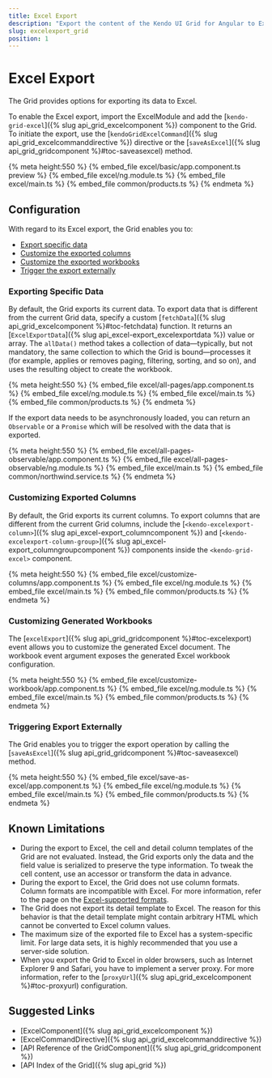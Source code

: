 ```yaml
---
title: Excel Export
description: "Export the content of the Kendo UI Grid for Angular to Excel."
slug: excelexport_grid
position: 1
---
```


# Excel Export

The Grid provides options for exporting its data to Excel.

To enable the Excel export, import the ExcelModule and add the [`kendo-grid-excel`]({% slug api_grid_excelcomponent %}) component to the Grid. To initiate the export, use the [`kendoGridExcelCommand`]({% slug api_grid_excelcommanddirective %}) directive or the [`saveAsExcel`]({% slug api_grid_gridcomponent %}#toc-saveasexcel) method.

{% meta height:550 %}
{% embed_file excel/basic/app.component.ts preview %}
{% embed_file excel/ng.module.ts %}
{% embed_file excel/main.ts %}
{% embed_file common/products.ts %}
{% endmeta %}

## Configuration

With regard to its Excel export, the Grid enables you to:
* [Export specific data](#toc-exporting-specific-data)
* [Customize the exported columns](#toc-customizing-exported-columns)
* [Customize the exported workbooks](#toc-customizing-generated-workbooks)
* [Trigger the export externally](#toc-triggering-export-externally)

### Exporting Specific Data

By default, the Grid exports its current data. To export data that is different from the current Grid data, specify a custom [`fetchData`]({% slug api_grid_excelcomponent %}#toc-fetchdata) function. It returns an [`ExcelExportData`]({% slug api_excel-export_excelexportdata %}) value or array. The `allData()` method takes a collection of data&mdash;typically, but not mandatory, the same collection to which the Grid is bound&mdash;processes it (for example, applies or removes paging, filtering, sorting, and so on), and uses the resulting object to create the workbook.

{% meta height:550 %}
{% embed_file excel/all-pages/app.component.ts %}
{% embed_file excel/ng.module.ts %}
{% embed_file excel/main.ts %}
{% embed_file common/products.ts %}
{% endmeta %}

If the export data needs to be asynchronously loaded, you can return an `Observable` or a `Promise` which will be resolved with the data that is exported.

{% meta height:550 %}
{% embed_file excel/all-pages-observable/app.component.ts %}
{% embed_file excel/all-pages-observable/ng.module.ts %}
{% embed_file excel/main.ts %}
{% embed_file common/northwind.service.ts %}
{% endmeta %}

### Customizing Exported Columns

By default, the Grid exports its current columns. To export columns that are different from the current Grid columns, include the [`<kendo-excelexport-column>`]({% slug api_excel-export_columncomponent %}) and [`<kendo-excelexport-column-group>`]({% slug api_excel-export_columngroupcomponent %}) components inside the `<kendo-grid-excel>` component.

{% meta height:550 %}
{% embed_file excel/customize-columns/app.component.ts %}
{% embed_file excel/ng.module.ts %}
{% embed_file excel/main.ts %}
{% embed_file common/products.ts %}
{% endmeta %}

### Customizing Generated Workbooks

The [`excelExport`]({% slug api_grid_gridcomponent %}#toc-excelexport) event allows you to customize the generated Excel document. The workbook event argument exposes the generated Excel workbook configuration.

{% meta height:550 %}
{% embed_file excel/customize-workbook/app.component.ts %}
{% embed_file excel/ng.module.ts %}
{% embed_file excel/main.ts %}
{% embed_file common/products.ts %}
{% endmeta %}

### Triggering Export Externally

The Grid enables you to trigger the export operation by calling the [`saveAsExcel`]({% slug api_grid_gridcomponent %}#toc-saveasexcel) method.

{% meta height:550 %}
{% embed_file excel/save-as-excel/app.component.ts %}
{% embed_file excel/ng.module.ts %}
{% embed_file excel/main.ts %}
{% embed_file common/products.ts %}
{% endmeta %}

## Known Limitations

* During the export to Excel, the cell and detail column templates of the Grid are not evaluated. Instead, the Grid exports only the data and the field value is serialized to preserve the type information. To tweak the cell content, use an accessor or transform the data in advance.
* During the export to Excel, the Grid does not use column formats. Column formats are incompatible with Excel. For more information, refer to the page on the [Excel-supported formats](https://support.office.com/en-us/article/Create-or-delete-a-custom-number-format-78f2a361-936b-4c03-8772-09fab54be7f4?ui=en-US&rs=en-US&ad=US).
* The Grid does not export its detail template to Excel. The reason for this behavior is that the detail template might contain arbitrary HTML which cannot be converted to Excel column values.
* The maximum size of the exported file to Excel has a system-specific limit. For large data sets, it is highly recommended that you use a server-side solution.
* When you export the Grid to Excel in older browsers, such as Internet Explorer 9 and Safari, you have to implement a server proxy. For more information, refer to the [`proxyUrl`]({% slug api_grid_excelcomponent %}#toc-proxyurl) configuration.

## Suggested Links

* [ExcelComponent]({% slug api_grid_excelcomponent %})
* [ExcelCommandDirective]({% slug api_grid_excelcommanddirective %})
* [API Reference of the GridComponent]({% slug api_grid_gridcomponent %})
* [API Index of the Grid]({% slug api_grid %})
